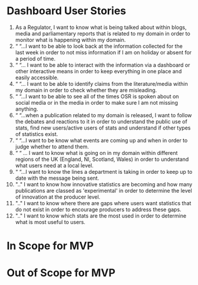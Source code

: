 # Dashboard User Stories

1.	As a Regulator, I want to know what is being talked about within blogs, media and parliamentary reports that is related to my domain in order to monitor what is happening within my domain.
2.	“ “…I want to be able to look back at the information collected for the last week in order to not miss information if I am on holiday or absent for a period of time.
3.	“ “… I want to be able to interact with the information via a dashboard or other interactive means in order to keep everything in one place and easily accessible.
4.	“ “… I want to be able to identify claims from the literature/media within my domain in order to check whether they are misleading.
5.	“ “…I want to be able to see all of the times OSR is spoken about on social media or in the media in order to make sure I am not missing anything.
6.	“ “…when a publication related to my domain is released, I want to follow the debates and reactions to it in order to understand the public use of stats, find new users/active users of stats and understand if other types of statistics exist.
7.	“ “…I want to be know what events are coming up and when in order to judge whether to attend them.
8.	“ “ … I want to know what is going on in my domain within different regions of the UK (England, NI, Scotland, Wales) in order to understand what users need at a local level. 
9.	“ “…I want to know the lines a department is taking in order to keep up to date with the message being sent.
10. ".." I want to know how innovative statistics are becoming and how many publications are classed as 'experimental' in order to determine the level of innovation at the producer level.
11. ".." I want to know where there are gaps where users want statistics that do not exist in order to encourage producers to address these gaps.
12. ".." I want to know which stats are the most used in order to determine what is most useful to users.



# In Scope for MVP



# Out of Scope for MVP
